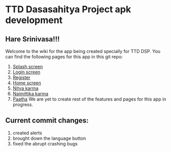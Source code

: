 # TTD Dasasahitya Project apk development
## Hare Srinivasa!!!
Welcome to the wiki for the app being created specially for TTD DSP. You can find the following pages for this app in this git repo:
1. [Splash screen](app/src/main/res/layout/activity_splash_screen.xml)
2. [Login screen](app/src/main/res/layout/activity_login.xml)
3. [Register](app/src/main/res/layout/activity_register.xml)
4. [Home screen](app/src/main/res/layout/fragment_main.xml)
5. [Nitya karma](app/src/main/res/layout/fragment_nitya_karma.xml)
6. [Naimittika karma](app/src/main/res/layout/fragment_naimittika_karma.xml)
7. [Paatha](app/src/main/res/layout/fragment_paatha.xml)
We are yet to create rest of the features and pages for this app in progress.

## Current commit changes:
1. created alerts
2. brought down the language button
3. fixed the abrupt crashing bugs